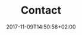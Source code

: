 ---
title: Contact
date: 2017-11-09T14:50:58+02:00
draft: false
description: <span class="accent-text">現在、メンバーを募集</span>しています！
header:
  description: <span class="accent-text">現在、メンバーを募集</span>しています！
  image:
    url: tmp-hero.png
    alt: The chair for meeting image
    media: "(max-width: 46.25em)"
    params:
    - options: 1130x500
    - options: 848x443 Center
    - options: 565x420 Center
    - options: 360x318
text_groups:
  - name: ご参加に関するお問い合わせ
    description: <p>初めての方は、下記サイトにて募集を承っていますので、同サイト内の募集要項をご確認いただき、お気軽にご連絡ください：</p><br/><p>  <a class="accent-text bold-text" href="https://www.net-menber.com/look/data/129098.html">スポーツやろうよ！リレーション＠バド</a></p>    
  - name: サイトの不具合等に関するお問い合わせ
    description: <p>もしサイトの不具合や問題点などがございましたら下記の GitHub リンクから New issue として、サイトの管理人までお気軽にご報告・お問い合わせください：</p><br/><p> <a class="accent-text bold-text" href="https://github.com/oshw-tokyo/site-badminton-relation/issues"> GitHub issue の発行ページ </a> （※ GitHub のアカウントが必要です）</p>  
    class: line        

---